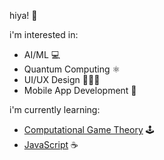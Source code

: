 hiya! 👋

i'm interested in:
- AI/ML 💻
- Quantum Computing ⚛
- UI/UX Design 👨🏽‍💻
- Mobile App Development 📱

i'm currently learning:
- [Computational Game Theory](http://gamescrafters.berkeley.edu/) 🕹️
- [JavaScript](https://learnjavascript.online/app.html) ☕️

<!--
**SiddharthG22/SiddharthG22** is a ✨ _special_ ✨ repository because its `README.md` (this file) appears on your GitHub profile.

Here are some ideas to get you started:

- 🔭 I’m currently working on ...
- 🌱 I’m currently learning ...
- 👯 I’m looking to collaborate on ...
- 🤔 I’m looking for help with ...
- 💬 Ask me about ...
- 📫 How to reach me: ...
- 😄 Pronouns: ...
- ⚡ Fun fact: ...
-->
